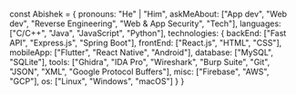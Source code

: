 const Abishek = {
    pronouns: "He" | "Him",
    askMeAbout: ["App dev", "Web dev", "Reverse Engineering", "Web & App Security", "Tech"],
    languages: ["C/C++", "Java", "JavaScript", "Python"],
    technologies: {
        backEnd: ["Fast API", "Express.js", "Spring Boot"],
        frontEnd: ["React.js", "HTML", "CSS"],
        mobileApp: ["Flutter", "React Native", "Android"],
        database: ["MySQL", "SQLite"],
        tools: ["Ghidra", "IDA Pro", "Wireshark", "Burp Suite", "Git", "JSON", "XML", "Google Protocol Buffers"],
        misc: ["Firebase", "AWS", "GCP"],
        os: ["Linux", "Windows", "macOS"]
    }
}
